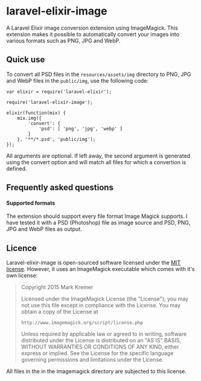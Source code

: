 # laravel-elixir-image
A Laravel Elixir image conversion extension using ImageMagick. This extension makes it possible to automatically convert your images into various formats such as PNG, JPG and WebP.

## Quick use
To convert all PSD files in the `resources/assets/img` directory to PNG, JPG and WebP files in the `public/img`, use the following code:
```
var elixir = require('laravel-elixir');

require('laravel-elixir-image');

elixir(function(mix) {
    mix.img({
        'convert': {
            'psd': [ 'png', 'jpg', 'webp' ]
        }
    }, '**/*.psd', 'public/img');
});
```

All arguments are optional. If left away, the second argument is generated using the convert option and will match all files for which a convertion is defined.

## Frequently asked questions
#### Supported formats
The extension should support every file format Image Magick supports. I have tested it with a PSD (Photoshop) file as image source and PSD, PNG, JPG and WebP files as output.

## Licence
Laravel-elixir-image is open-sourced software licensed under the [MIT license](http://opensource.org/licenses/MIT). However, it uses an ImageMagick executable which comes with it's own license:
> Copyright 2015 Mark Kremer
> 
>   Licensed under the ImageMagick License (the "License"); you may not use
>   this file except in compliance with the License.  You may obtain a copy
>   of the License at
>
>     http://www.imagemagick.org/script/license.php
>
>   Unless required by applicable law or agreed to in writing, software
>   distributed under the License is distributed on an "AS IS" BASIS, WITHOUT
>   WARRANTIES OR CONDITIONS OF ANY KIND, either express or implied.  See the
>   License for the specific language governing permissions and limitations
>   under the License.

All files in the in the imagemagick directory are subjected to this license.
